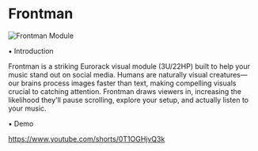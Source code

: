 # Frontman

![Frontman Module](https://www.erikoostveen.co.uk/assets/img/Frontman/Frontman_love.jpg)


▪ Introduction

Frontman is a striking Eurorack visual module (3U/22HP) built to help your music stand out on social media. Humans are naturally visual creatures—our brains process images faster than text, making compelling visuals crucial to catching attention. Frontman draws viewers in, increasing the likelihood they'll pause scrolling, explore your setup, and actually listen to your music.

▪ Demo

https://www.youtube.com/shorts/0T1OGHjvQ3k

